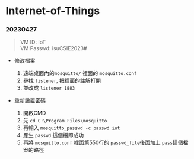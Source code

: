 # Internet-of-Things

### 20230427

> VM ID: IoT </br>
> VM Passwd: isuCSIE2023#

* 修改檔案
    1. 遠端桌面內的`mosquitto/` 裡面的 `mosquitto.conf`
    2. 尋找 `listener`, 把裡面的註解打開
    3. 並改成 `listener 1883`

* 重新設置密碼
    1. 開啟CMD
    2. 先 `cd C:\Program Files\mosquitto`
    3. 再輸入 `mosquitto_passwd -c passwd iot`
    4. 產生 `passwd` 這個檔即成功
    5. 再將 `mosquitto.conf` 裡面第550行的 `passwd_file`後面加上 `pass`這個檔案的路徑